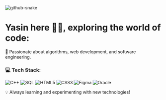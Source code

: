<picture>
  <source media="(prefers-color-scheme: dark)" srcset="https://raw.githubusercontent.com/YOUR_GITHUB_USERNAME/YOUR_GITHUB_USERNAME/output/github-snake-dark.svg" />
  <source media="(prefers-color-scheme: light)" srcset="https://raw.githubusercontent.com/YOUR_GITHUB_USERNAME/YOUR_GITHUB_USERNAME/output/github-snake.svg" />
  <img alt="github-snake" src="https://raw.githubusercontent.com/YOUR_GITHUB_USERNAME/YOUR_GITHUB_USERNAME/output/github-snake.svg" />
</picture>

# Yasin here 👋🏼, exploring the world of code:
🚀 Passionate about algorithms, web development, and software engineering.

### 💻 Tech Stack:
![C++](https://img.shields.io/badge/C++-%2300599C.svg?style=for-the-badge&logo=c%2B%2B&logoColor=white) 
![SQL](https://img.shields.io/badge/SQL-%2300758F.svg?style=for-the-badge&logo=sql&logoColor=white) 
![HTML5](https://img.shields.io/badge/html5-%23E34F26.svg?style=for-the-badge&logo=html5&logoColor=white) 
![CSS3](https://img.shields.io/badge/css3-%231572B6.svg?style=for-the-badge&logo=css3&logoColor=white) 
![Figma](https://img.shields.io/badge/Figma-%23F24E1E.svg?style=for-the-badge&logo=figma&logoColor=white) 
![Oracle](https://img.shields.io/badge/Oracle-%23F80000.svg?style=for-the-badge&logo=oracle&logoColor=white) 

💡 Always learning and experimenting with new technologies!
